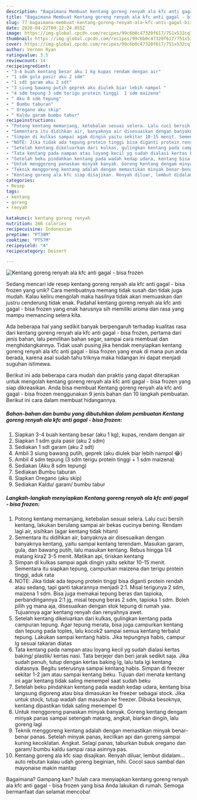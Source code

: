 ```yaml
---
description: "Bagaimana Membuat Kentang goreng renyah ala kfc anti gagal - bisa frozen, Lezat Sekali"
title: "Bagaimana Membuat Kentang goreng renyah ala kfc anti gagal - bisa frozen, Lezat Sekali"
slug: 77-bagaimana-membuat-kentang-goreng-renyah-ala-kfc-anti-gagal-bisa-frozen-lezat-sekali
date: 2020-04-22T09:12:24.855Z
image: https://img-global.cpcdn.com/recipes/99c6b0c47320f617/751x532cq70/kentang-goreng-renyah-ala-kfc-anti-gagal-bisa-frozen-foto-resep-utama.jpg
thumbnail: https://img-global.cpcdn.com/recipes/99c6b0c47320f617/751x532cq70/kentang-goreng-renyah-ala-kfc-anti-gagal-bisa-frozen-foto-resep-utama.jpg
cover: https://img-global.cpcdn.com/recipes/99c6b0c47320f617/751x532cq70/kentang-goreng-renyah-ala-kfc-anti-gagal-bisa-frozen-foto-resep-utama.jpg
author: Vernon Ryan
ratingvalue: 3.5
reviewcount: 14
recipeingredient:
- "3-4 buah kentang besar aku 1 kg kupas rendam dengan air"
- "1 sdm gula pasir aku 2 sdm"
- "1 sdt garam aku 2 sdt"
- "3 siung bawang putih geprek aku diulek biar lebih nampol "
- "4 sdm tepung 3 sdm terigu protein tinggi  1 sdm maizena"
- " Aku 8 sdm tepung"
- " Bumbu taburan"
- " Oregano aku skip"
- " Kaldu garam bumbu tabur"
recipeinstructions:
- "Potong kentang memanjang, ketebalan sesuai selera. Lalu cuci bersih kentang, lakukan berulang sampai air bekas cucinya bening. Rendam lagi air, sisihkan (agar kentang tidak hitam)"
- "Sementara itu didihkan air, banyaknya air disesuaikan dengan banyaknya kentang, yaitu sampai kentang terendam. Masukan garam, gula, dan bawang putih, lalu masukan kentang. Rebus hingga 1/4 matang kira2 3-5 menit. Matikan api, tiriskan kentang"
- "Simpan di kulkas sampai agak dingin yaitu sekitar 10-15 menit. Sementara itu siapkan tepung, campurkan maizena dan terigu protein tinggi, aduk rata"
- "NOTE: Jika tidak ada tepung protein tinggi bisa diganti protein rendah atau sedang, tapi ganti takarannya menjadi 2:1. Misal terigunya 2 sdm, maizena 1 sdm. Bisa juga memakai tepung beras dan tapioka, perbandingannya 2:1 jg, misal tepung beras 2 sdm, tapioka 1 sdm. Boleh pilih yg mana aja, disesuaikan dengan stok tepung di rumah yaa. Tujuannya agar kentang renyah dan renyahnya awet."
- "Setelah kentang dikeluarkan dari kulkas, gulingkan kentang pada campuran tepung. Agar tepung merata, bisa juga campurkan kentang dan tepung pada toples, lalu kocok2 sampai semua kentang terbalut tepung. Lakukan sampai kentang habis. Jika tepungnya habis, campur lg sesuai takaran diatas"
- "Tata kentang pada nampan atau loyang kecil yg sudah dialasi kertas baking/ plastik/ kertas nasi. Tata berjejer dan beri jarak sedikit saja. Jika sudah penuh, tutup dengan kertas baking lg, lalu tata lgi kentang diatasnya. Begitu seterusnya sampai kentang habis. Simpan di freezer sekitar 1-2 jam atau sampai kentang beku. Tujuan dari menata kentang ini agar kentang tidak saling menempel saat sudah beku"
- "Setelah beku pindahkan kentang pada wadah kedap udara, kentang bisa langsung digoreng atau bisa dimasukan ke freezer sebagai stock. Jika untuk stock, tutup wadah dan masukan ke freezer. Dibuka besoknya, kentang dipastikan tidak saling menempel 😍"
- "Untuk menggoreng panaskan minyak banyak. Goreng kentang dengam minyak panas sampai setengah matang, angkat, biarkan dingin, lalu goreng lagi"
- "Teknik menggoreng kentang adalah dengan memastikan minyak benar-benar panas. Setelah minyak panas, kecilkan api dan goreng sampai kuning kecoklatan. Angkat. Selagi panas, taburkan bubuk oregano dan garam/ bumbu kaldu sampai rasa asinnya pas."
- "Kentang goreng ala kfc siap disajikan. Renyah diluar, lembut didalam... auto rebutan kalau udah goreng beginian, hihi. Cocol saus sambal dan mayonaise makin mantap"
categories:
- Resep
tags:
- kentang
- goreng
- renyah

katakunci: kentang goreng renyah 
nutrition: 266 calories
recipecuisine: Indonesian
preptime: "PT38M"
cooktime: "PT57M"
recipeyield: "4"
recipecategory: Dessert

---
```



![Kentang goreng renyah ala kfc anti gagal - bisa frozen](https://img-global.cpcdn.com/recipes/99c6b0c47320f617/751x532cq70/kentang-goreng-renyah-ala-kfc-anti-gagal-bisa-frozen-foto-resep-utama.jpg)

Sedang mencari ide resep kentang goreng renyah ala kfc anti gagal - bisa frozen yang unik? Cara membuatnya memang tidak susah dan tidak juga mudah. Kalau keliru mengolah maka hasilnya tidak akan memuaskan dan justru cenderung tidak enak. Padahal kentang goreng renyah ala kfc anti gagal - bisa frozen yang enak harusnya sih memiliki aroma dan rasa yang mampu memancing selera kita.

Ada beberapa hal yang sedikit banyak berpengaruh terhadap kualitas rasa dari kentang goreng renyah ala kfc anti gagal - bisa frozen, pertama dari jenis bahan, lalu pemilihan bahan segar, sampai cara membuat dan menghidangkannya. Tidak usah pusing jika hendak menyiapkan kentang goreng renyah ala kfc anti gagal - bisa frozen yang enak di mana pun anda berada, karena asal sudah tahu triknya maka hidangan ini dapat menjadi suguhan istimewa.




Berikut ini ada beberapa cara mudah dan praktis yang dapat diterapkan untuk mengolah kentang goreng renyah ala kfc anti gagal - bisa frozen yang siap dikreasikan. Anda bisa membuat Kentang goreng renyah ala kfc anti gagal - bisa frozen menggunakan 9 jenis bahan dan 10 langkah pembuatan. Berikut ini cara dalam membuat hidangannya.

<!--inarticleads1-->

##### Bahan-bahan dan bumbu yang dibutuhkan dalam pembuatan Kentang goreng renyah ala kfc anti gagal - bisa frozen:

1. Siapkan 3-4 buah kentang besar (aku 1 kg), kupas, rendam dengan air
1. Siapkan 1 sdm gula pasir (aku 2 sdm)
1. Sediakan 1 sdt garam (aku 2 sdt)
1. Ambil 3 siung bawang putih, geprek (aku diulek biar lebih nampol 😂)
1. Ambil 4 sdm tepung (3 sdm terigu protein tinggi + 1 sdm maizena)
1. Sediakan  (Aku 8 sdm tepung)
1. Sediakan  Bumbu taburan
1. Siapkan  Oregano (aku skip)
1. Sediakan  Kaldu/ garam/ bumbu tabur




<!--inarticleads2-->

##### Langkah-langkah menyiapkan Kentang goreng renyah ala kfc anti gagal - bisa frozen:

1. Potong kentang memanjang, ketebalan sesuai selera. Lalu cuci bersih kentang, lakukan berulang sampai air bekas cucinya bening. Rendam lagi air, sisihkan (agar kentang tidak hitam)
1. Sementara itu didihkan air, banyaknya air disesuaikan dengan banyaknya kentang, yaitu sampai kentang terendam. Masukan garam, gula, dan bawang putih, lalu masukan kentang. Rebus hingga 1/4 matang kira2 3-5 menit. Matikan api, tiriskan kentang
1. Simpan di kulkas sampai agak dingin yaitu sekitar 10-15 menit. Sementara itu siapkan tepung, campurkan maizena dan terigu protein tinggi, aduk rata
1. NOTE: Jika tidak ada tepung protein tinggi bisa diganti protein rendah atau sedang, tapi ganti takarannya menjadi 2:1. Misal terigunya 2 sdm, maizena 1 sdm. Bisa juga memakai tepung beras dan tapioka, perbandingannya 2:1 jg, misal tepung beras 2 sdm, tapioka 1 sdm. Boleh pilih yg mana aja, disesuaikan dengan stok tepung di rumah yaa. Tujuannya agar kentang renyah dan renyahnya awet.
1. Setelah kentang dikeluarkan dari kulkas, gulingkan kentang pada campuran tepung. Agar tepung merata, bisa juga campurkan kentang dan tepung pada toples, lalu kocok2 sampai semua kentang terbalut tepung. Lakukan sampai kentang habis. Jika tepungnya habis, campur lg sesuai takaran diatas
1. Tata kentang pada nampan atau loyang kecil yg sudah dialasi kertas baking/ plastik/ kertas nasi. Tata berjejer dan beri jarak sedikit saja. Jika sudah penuh, tutup dengan kertas baking lg, lalu tata lgi kentang diatasnya. Begitu seterusnya sampai kentang habis. Simpan di freezer sekitar 1-2 jam atau sampai kentang beku. Tujuan dari menata kentang ini agar kentang tidak saling menempel saat sudah beku
1. Setelah beku pindahkan kentang pada wadah kedap udara, kentang bisa langsung digoreng atau bisa dimasukan ke freezer sebagai stock. Jika untuk stock, tutup wadah dan masukan ke freezer. Dibuka besoknya, kentang dipastikan tidak saling menempel 😍
1. Untuk menggoreng panaskan minyak banyak. Goreng kentang dengam minyak panas sampai setengah matang, angkat, biarkan dingin, lalu goreng lagi
1. Teknik menggoreng kentang adalah dengan memastikan minyak benar-benar panas. Setelah minyak panas, kecilkan api dan goreng sampai kuning kecoklatan. Angkat. Selagi panas, taburkan bubuk oregano dan garam/ bumbu kaldu sampai rasa asinnya pas.
1. Kentang goreng ala kfc siap disajikan. Renyah diluar, lembut didalam... auto rebutan kalau udah goreng beginian, hihi. Cocol saus sambal dan mayonaise makin mantap




Bagaimana? Gampang kan? Itulah cara menyiapkan kentang goreng renyah ala kfc anti gagal - bisa frozen yang bisa Anda lakukan di rumah. Semoga bermanfaat dan selamat mencoba!
